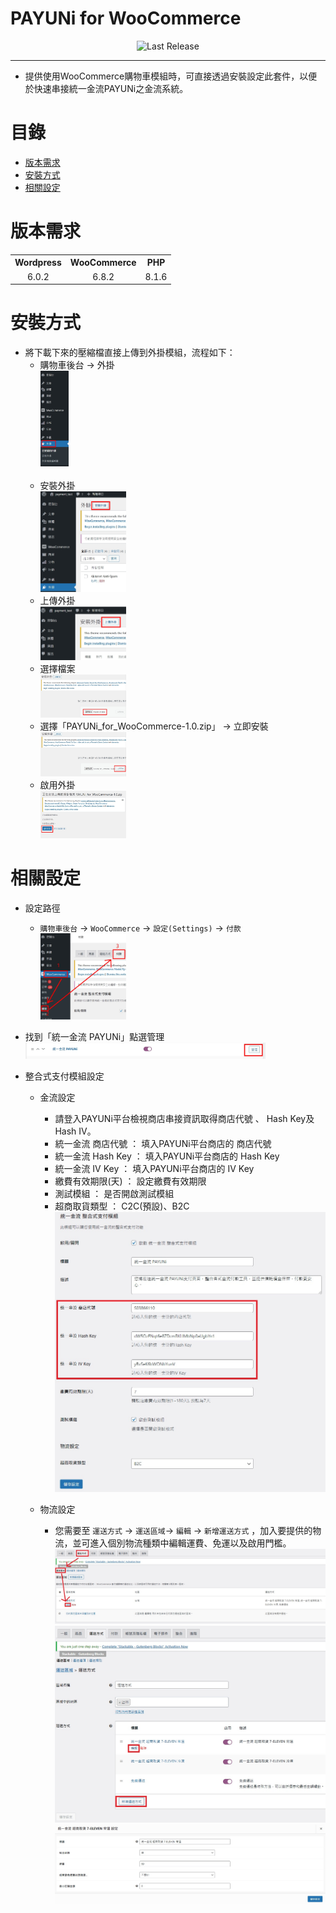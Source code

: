 # PAYUNi for WooCommerce
<p align="center">
    <img alt="Last Release" src="https://img.shields.io/github/release/payuni/PAYUNi_for_WooCommerce.svg">
</p>

---------------

 * 提供使用WooCommerce購物車模組時，可直接透過安裝設定此套件，以便於快速串接統一金流PAYUNi之金流系統。
# 目錄
 * [版本需求](#版本需求)
 * [安裝方式](#安裝方式)
 * [相關設定](#相關設定)
 
# 版本需求
 <table>
   <tr>
     <th>Wordpress</th>
     <th>WooCommerce</th>
     <th>PHP</th>
   </tr>
   <tr>
     <td align="center">6.0.2</td>
     <td align="center">6.8.2</td>
     <td align="center">8.1.6</td>
   </tr>
 </table>
 
# 安裝方式
  * 將下載下來的壓縮檔直接上傳到外掛模組，流程如下：
    * 購物車後台 → 外掛
    <br/><img src="https://github.com/payuni/sample_picture/raw/main/woocommerce/plugins.jpg" width="10%" height="10%"/><br/><br/>
    * 安裝外掛
    <br/><img src="https://github.com/payuni/sample_picture/raw/main/woocommerce/ins_plugin.jpg" width="30%" height="30%"/><br/>
    * 上傳外掛
    <br/><img src="https://github.com/payuni/sample_picture/raw/main/woocommerce/upload_plugin.jpg" width="30%" height="30%"/><br/>
    * 選擇檔案
    <br/><img src="https://github.com/payuni/sample_picture/raw/main/woocommerce/chose_file.jpg" width="30%" height="30%"/><br/>
    * 選擇「PAYUNi_for_WooCommerce-1.0.zip」 → 立即安裝
    <br/><img src="https://github.com/payuni/sample_picture/raw/main/woocommerce/install_file.jpg" width="30%" height="30%"/><br/>
    * 啟用外掛
    <br/><img src="https://github.com/payuni/sample_picture/raw/main/woocommerce/setup.jpg" width="30%" height="30%"/><br/>
    
# 相關設定
- 設定路徑
  - `購物車後台` -> `WooCommerce` -> `設定(Settings)` -> `付款`
  <br/><img src="https://github.com/payuni/sample_picture/raw/main/woocommerce/setting.jpg" width="30%" height="30%"/><br/>

- 找到「統一金流 PAYUNi」點選管理 
  <br/><img src="https://github.com/payuni/sample_picture/raw/main/woocommerce/setting2.jpg" width="80%" height="80%"/><br/>

- 整合式支付模組設定
  - 金流設定
    - 請登入PAYUNi平台檢視商店串接資訊取得商店代號 、 Hash Key及 Hash IV。
    - 統一金流 商店代號 ： 填入PAYUNi平台商店的 商店代號
    - 統一金流 Hash Key ： 填入PAYUNi平台商店的 Hash Key
    - 統一金流 IV Key ： 填入PAYUNi平台商店的 IV Key
    - 繳費有效期限(天) ： 設定繳費有效期限
    - 測試模組 ： 是否開啟測試模組
    - 超商取貨類型 ： C2C(預設)、B2C
      ![setting4](https://github.com/payuni/sample_picture/raw/main/woocommerce/setting4.jpg)

  - 物流設定
    - 您需要至 `運送方式` -> `運送區域`-> `編輯` -> `新增運送方式` ，加入要提供的物流，並可進入個別物流種類中編輯運費、免運以及啟用門檻。
    ![setting5](https://github.com/payuni/sample_picture/raw/main/woocommerce/setting5.jpg)
    ![setting6](https://github.com/payuni/sample_picture/raw/main/woocommerce/setting6.jpg)
    ![setting7](https://github.com/payuni/sample_picture/raw/main/woocommerce/setting7.jpg)